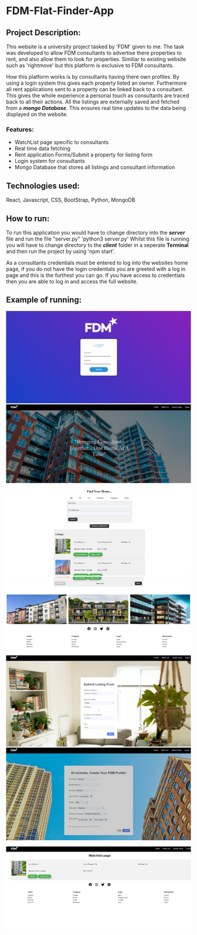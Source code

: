 # FDM-Flat-Finder-App

## Project Description: 
This website is a university project tasked by 'FDM' given to me. The task was developed to allow FDM consultants to advertise there properties to rent, and also allow them to look for properties. Similiar to existing website such as 'rightmove' but this platform is exclusive to FDM consultants.

How this platform works is by consultants having there own profiles. By using a login system this gives each property listed an owner. Furthermore all rent applications sent to a property can be linked back to a consultant. This gives the whole experience a personal touch as consultants are traced back to all their actions. All the listings are externally saved and fetched from a ***mongo Database***. This ensures real time updates to the data being displayed on the website.

### Features: 
- WatchList page specific to consultants
- Real time data fetching
- Rent application Forms/Submit a property for listing form
- Login system for consultants
- Mongo Database that stores all listings and consultant information 

## Technologies used:
React, Javascript, CSS, BootStrap, Python, MongoDB

## How to run: 
To run this application you would have to change directory into the ***server*** file and run the file "server.py" 'python3 server.py' Whilst this file is running you will have to change directory to the ***client*** folder in a seperate **Terminal** and then run the project by using 'npm start'.

As a consultants credentials must be entered to log into the websites home page, if you do not have the login credentials you are greeted with a log in page and this is the furthest you can go. If you have access to credentials then you are able to log in and access the full website.

## Example of running: 

![LoginPage](/ReadMeImages/Login.png "LoginPage")
![homePage](/ReadMeImages/homePage.png "HomePage")
![search](/ReadMeImages/search.png "search")
![footer](/ReadMeImages/footer.png "footer")
![submitListing](/ReadMeImages/submitListing.png "submitListing")
![profile](/ReadMeImages/profile.png "profilePage")

![watchlist](/ReadMeImages/watchlist.png "watchlistPage")


